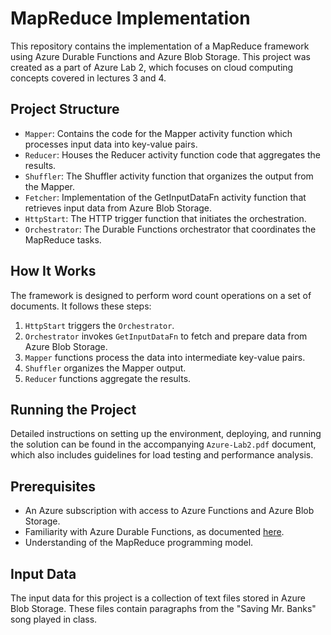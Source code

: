 # MapReduce Implementation

This repository contains the implementation of a MapReduce framework using Azure Durable Functions and Azure Blob Storage. This project was created as a part of Azure Lab 2, which focuses on cloud computing concepts covered in lectures 3 and 4.

## Project Structure

- `Mapper`: Contains the code for the Mapper activity function which processes input data into key-value pairs.
- `Reducer`: Houses the Reducer activity function code that aggregates the results.
- `Shuffler`: The Shuffler activity function that organizes the output from the Mapper.
- `Fetcher`: Implementation of the GetInputDataFn activity function that retrieves input data from Azure Blob Storage.
- `HttpStart`: The HTTP trigger function that initiates the orchestration.
- `Orchestrator`: The Durable Functions orchestrator that coordinates the MapReduce tasks.

## How It Works

The framework is designed to perform word count operations on a set of documents. It follows these steps:
1. `HttpStart` triggers the `Orchestrator`.
2. `Orchestrator` invokes `GetInputDataFn` to fetch and prepare data from Azure Blob Storage.
3. `Mapper` functions process the data into intermediate key-value pairs.
4. `Shuffler` organizes the Mapper output.
5. `Reducer` functions aggregate the results.

## Running the Project

Detailed instructions on setting up the environment, deploying, and running the solution can be found in the accompanying `Azure-Lab2.pdf` document, which also includes guidelines for load testing and performance analysis.

## Prerequisites

- An Azure subscription with access to Azure Functions and Azure Blob Storage.
- Familiarity with Azure Durable Functions, as documented [here](https://learn.microsoft.com/en-us/azure/azure-functions/durable/quickstart-python-vscode).
- Understanding of the MapReduce programming model.

## Input Data

The input data for this project is a collection of text files stored in Azure Blob Storage. These files contain paragraphs from the "Saving Mr. Banks" song played in class.

